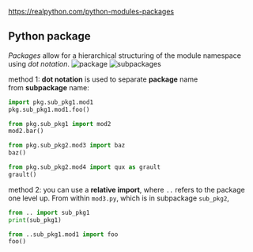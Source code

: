https://realpython.com/python-modules-packages

## Python package
*Packages* allow for a hierarchical structuring of the module namespace using *dot notation*.
![package](package.PNG "package")  ![subpackages](subpackages.PNG "subpackages")

method 1: **dot notation** is used to separate **package** name from **subpackage** name:
```python
import pkg.sub_pkg1.mod1
pkg.sub_pkg1.mod1.foo()

from pkg.sub_pkg1 import mod2
mod2.bar()

from pkg.sub_pkg2.mod3 import baz
baz()

from pkg.sub_pkg2.mod4 import qux as grault
grault()
```

method 2: you can use a **relative import**, where `..` refers to the package one level up. From within `mod3.py`, which is in subpackage `sub_pkg2`,
```python
from .. import sub_pkg1
print(sub_pkg1)

from ..sub_pkg1.mod1 import foo
foo()
```
